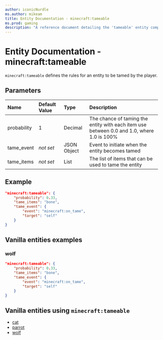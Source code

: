 ```yaml
---
author: iconicNurdle
ms.author: mikeam
title: Entity Documentation - minecraft:tameable
ms.prod: gaming
description: "A reference document detailing the 'tameable' entity component"
---
```

# Entity Documentation - minecraft:tameable

`minecraft:tameable` defines the rules for an entity to be tamed by the player.

## Parameters

|Name |Default Value  |Type  |Description  |
|:----------|:----------|:----------|:----------|
| probability| 1| Decimal| The chance of taming the entity with each item use between 0.0 and 1.0, where 1.0 is 100% |
| tame_event| *not set*| JSON Object | Event to initiate when the entity becomes tamed |
| tame_items| *not set*| List| The list of items that can be used to tame the entity |

## Example

```json
"minecraft:tameable": {
    "probability": 0.33,
    "tame_items": "bone",
    "tame_event": {
        "event": "minecraft:on_tame",
        "target": "self"
    }
}
```

## Vanilla entities examples

### wolf

```json
"minecraft:tameable": {
    "probability": 0.33,
    "tame_items": "bone",
    "tame_event": {
        "event": "minecraft:on_tame",
        "target": "self"
    }
}
```

## Vanilla entities using `minecraft:tameable`

- [cat](../../../../Source/VanillaBehaviorPack_Snippets/entities/cat.md)
- [parrot](../../../../Source/VanillaBehaviorPack_Snippets/entities/parrot.md)
- [wolf](../../../../Source/VanillaBehaviorPack_Snippets/entities/wolf.md)
